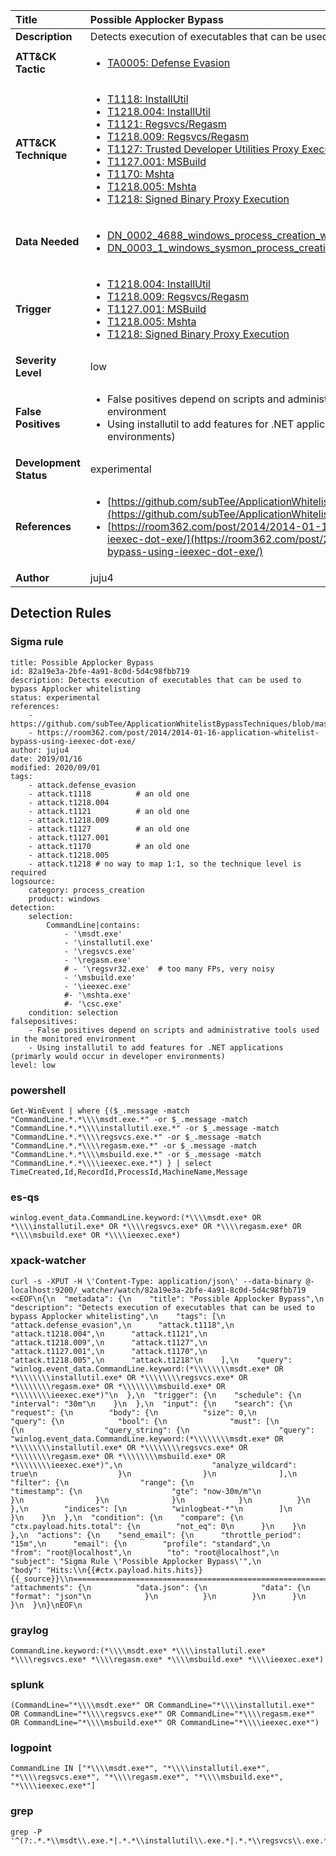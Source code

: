 | Title                    | Possible Applocker Bypass       |
|:-------------------------|:------------------|
| **Description**          | Detects execution of executables that can be used to bypass Applocker whitelisting |
| **ATT&amp;CK Tactic**    |  <ul><li>[TA0005: Defense Evasion](https://attack.mitre.org/tactics/TA0005)</li></ul>  |
| **ATT&amp;CK Technique** | <ul><li>[T1118: InstallUtil](https://attack.mitre.org/techniques/T1118)</li><li>[T1218.004: InstallUtil](https://attack.mitre.org/techniques/T1218/004)</li><li>[T1121: Regsvcs/Regasm](https://attack.mitre.org/techniques/T1121)</li><li>[T1218.009: Regsvcs/Regasm](https://attack.mitre.org/techniques/T1218/009)</li><li>[T1127: Trusted Developer Utilities Proxy Execution](https://attack.mitre.org/techniques/T1127)</li><li>[T1127.001: MSBuild](https://attack.mitre.org/techniques/T1127/001)</li><li>[T1170: Mshta](https://attack.mitre.org/techniques/T1170)</li><li>[T1218.005: Mshta](https://attack.mitre.org/techniques/T1218/005)</li><li>[T1218: Signed Binary Proxy Execution](https://attack.mitre.org/techniques/T1218)</li></ul>  |
| **Data Needed**          | <ul><li>[DN_0002_4688_windows_process_creation_with_commandline](../Data_Needed/DN_0002_4688_windows_process_creation_with_commandline.md)</li><li>[DN_0003_1_windows_sysmon_process_creation](../Data_Needed/DN_0003_1_windows_sysmon_process_creation.md)</li></ul>  |
| **Trigger**              | <ul><li>[T1218.004: InstallUtil](../Triggers/T1218.004.md)</li><li>[T1218.009: Regsvcs/Regasm](../Triggers/T1218.009.md)</li><li>[T1127.001: MSBuild](../Triggers/T1127.001.md)</li><li>[T1218.005: Mshta](../Triggers/T1218.005.md)</li><li>[T1218: Signed Binary Proxy Execution](../Triggers/T1218.md)</li></ul>  |
| **Severity Level**       | low |
| **False Positives**      | <ul><li>False positives depend on scripts and administrative tools used in the monitored environment</li><li>Using installutil to add features for .NET applications (primarly would occur in developer environments)</li></ul>  |
| **Development Status**   | experimental |
| **References**           | <ul><li>[https://github.com/subTee/ApplicationWhitelistBypassTechniques/blob/master/TheList.txt](https://github.com/subTee/ApplicationWhitelistBypassTechniques/blob/master/TheList.txt)</li><li>[https://room362.com/post/2014/2014-01-16-application-whitelist-bypass-using-ieexec-dot-exe/](https://room362.com/post/2014/2014-01-16-application-whitelist-bypass-using-ieexec-dot-exe/)</li></ul>  |
| **Author**               | juju4 |


## Detection Rules

### Sigma rule

```
title: Possible Applocker Bypass
id: 82a19e3a-2bfe-4a91-8c0d-5d4c98fbb719
description: Detects execution of executables that can be used to bypass Applocker whitelisting
status: experimental
references:
    - https://github.com/subTee/ApplicationWhitelistBypassTechniques/blob/master/TheList.txt
    - https://room362.com/post/2014/2014-01-16-application-whitelist-bypass-using-ieexec-dot-exe/
author: juju4
date: 2019/01/16
modified: 2020/09/01
tags:
    - attack.defense_evasion
    - attack.t1118          # an old one
    - attack.t1218.004
    - attack.t1121          # an old one
    - attack.t1218.009
    - attack.t1127          # an old one
    - attack.t1127.001
    - attack.t1170          # an old one
    - attack.t1218.005
    - attack.t1218 # no way to map 1:1, so the technique level is required
logsource:
    category: process_creation
    product: windows
detection:
    selection:
        CommandLine|contains:
            - '\msdt.exe'
            - '\installutil.exe'
            - '\regsvcs.exe'
            - '\regasm.exe'
            # - '\regsvr32.exe'  # too many FPs, very noisy
            - '\msbuild.exe'
            - '\ieexec.exe'
            #- '\mshta.exe'
            #- '\csc.exe'
    condition: selection
falsepositives:
    - False positives depend on scripts and administrative tools used in the monitored environment
    - Using installutil to add features for .NET applications (primarly would occur in developer environments)
level: low

```





### powershell
    
```
Get-WinEvent | where {($_.message -match "CommandLine.*.*\\\\msdt.exe.*" -or $_.message -match "CommandLine.*.*\\\\installutil.exe.*" -or $_.message -match "CommandLine.*.*\\\\regsvcs.exe.*" -or $_.message -match "CommandLine.*.*\\\\regasm.exe.*" -or $_.message -match "CommandLine.*.*\\\\msbuild.exe.*" -or $_.message -match "CommandLine.*.*\\\\ieexec.exe.*") } | select TimeCreated,Id,RecordId,ProcessId,MachineName,Message
```


### es-qs
    
```
winlog.event_data.CommandLine.keyword:(*\\\\msdt.exe* OR *\\\\installutil.exe* OR *\\\\regsvcs.exe* OR *\\\\regasm.exe* OR *\\\\msbuild.exe* OR *\\\\ieexec.exe*)
```


### xpack-watcher
    
```
curl -s -XPUT -H \'Content-Type: application/json\' --data-binary @- localhost:9200/_watcher/watch/82a19e3a-2bfe-4a91-8c0d-5d4c98fbb719 <<EOF\n{\n  "metadata": {\n    "title": "Possible Applocker Bypass",\n    "description": "Detects execution of executables that can be used to bypass Applocker whitelisting",\n    "tags": [\n      "attack.defense_evasion",\n      "attack.t1118",\n      "attack.t1218.004",\n      "attack.t1121",\n      "attack.t1218.009",\n      "attack.t1127",\n      "attack.t1127.001",\n      "attack.t1170",\n      "attack.t1218.005",\n      "attack.t1218"\n    ],\n    "query": "winlog.event_data.CommandLine.keyword:(*\\\\\\\\msdt.exe* OR *\\\\\\\\installutil.exe* OR *\\\\\\\\regsvcs.exe* OR *\\\\\\\\regasm.exe* OR *\\\\\\\\msbuild.exe* OR *\\\\\\\\ieexec.exe*)"\n  },\n  "trigger": {\n    "schedule": {\n      "interval": "30m"\n    }\n  },\n  "input": {\n    "search": {\n      "request": {\n        "body": {\n          "size": 0,\n          "query": {\n            "bool": {\n              "must": [\n                {\n                  "query_string": {\n                    "query": "winlog.event_data.CommandLine.keyword:(*\\\\\\\\msdt.exe* OR *\\\\\\\\installutil.exe* OR *\\\\\\\\regsvcs.exe* OR *\\\\\\\\regasm.exe* OR *\\\\\\\\msbuild.exe* OR *\\\\\\\\ieexec.exe*)",\n                    "analyze_wildcard": true\n                  }\n                }\n              ],\n              "filter": {\n                "range": {\n                  "timestamp": {\n                    "gte": "now-30m/m"\n                  }\n                }\n              }\n            }\n          }\n        },\n        "indices": [\n          "winlogbeat-*"\n        ]\n      }\n    }\n  },\n  "condition": {\n    "compare": {\n      "ctx.payload.hits.total": {\n        "not_eq": 0\n      }\n    }\n  },\n  "actions": {\n    "send_email": {\n      "throttle_period": "15m",\n      "email": {\n        "profile": "standard",\n        "from": "root@localhost",\n        "to": "root@localhost",\n        "subject": "Sigma Rule \'Possible Applocker Bypass\'",\n        "body": "Hits:\\n{{#ctx.payload.hits.hits}}{{_source}}\\n================================================================================\\n{{/ctx.payload.hits.hits}}",\n        "attachments": {\n          "data.json": {\n            "data": {\n              "format": "json"\n            }\n          }\n        }\n      }\n    }\n  }\n}\nEOF\n
```


### graylog
    
```
CommandLine.keyword:(*\\\\msdt.exe* *\\\\installutil.exe* *\\\\regsvcs.exe* *\\\\regasm.exe* *\\\\msbuild.exe* *\\\\ieexec.exe*)
```


### splunk
    
```
(CommandLine="*\\\\msdt.exe*" OR CommandLine="*\\\\installutil.exe*" OR CommandLine="*\\\\regsvcs.exe*" OR CommandLine="*\\\\regasm.exe*" OR CommandLine="*\\\\msbuild.exe*" OR CommandLine="*\\\\ieexec.exe*")
```


### logpoint
    
```
CommandLine IN ["*\\\\msdt.exe*", "*\\\\installutil.exe*", "*\\\\regsvcs.exe*", "*\\\\regasm.exe*", "*\\\\msbuild.exe*", "*\\\\ieexec.exe*"]
```


### grep
    
```
grep -P '^(?:.*.*\\msdt\\.exe.*|.*.*\\installutil\\.exe.*|.*.*\\regsvcs\\.exe.*|.*.*\\regasm\\.exe.*|.*.*\\msbuild\\.exe.*|.*.*\\ieexec\\.exe.*)'
```




